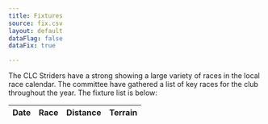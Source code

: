 ```yaml
---
title: Fixtures
source: fix.csv
layout: default
dataFlag: false
dataFix: true

---
```

<!--<div id="output_table_div"></div>-->

<p>The CLC Striders have a strong showing a large variety of races in the local race calendar. 
   The committee have gathered a list of key races for the club throughout the year. 
   The fixture list is below:</p>

<table id="site_data_fixtures" class="display table table-bordered table-striped table-hover table-sm .table-responsive">
    <thead>
        <tr>
          <th data-field="Date">Date</th>
          <th data-field="Race">Race</th>
          <th data-field="Distance">Distance</th>
          <th data-field="Terrain">Terrain</th>
        </tr>
    </thead>
</table>